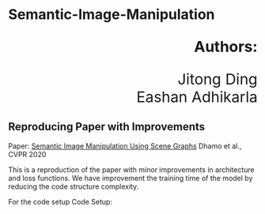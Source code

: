 # Semantic-Image-Manipulation

<p align="right", style="font-size:30px"><b>Authors:</b></p>
<p align="right", style="font-size:30px">Jitong Ding<br />Eashan Adhikarla</p>

## Reproducing Paper with Improvements
Paper: [Semantic Image Manipulation Using Scene Graphs](https://openaccess.thecvf.com/content_CVPR_2020/papers/Dhamo_Semantic_Image_Manipulation_Using_Scene_Graphs_CVPR_2020_paper.pdf)
Dhamo et al., CVPR 2020 

This is a reproduction of the paper with minor improvements in architecture and loss functions.
We have improvement the training time of the model by reducing the code structure complexity.

For the code setup
Code Setup:


